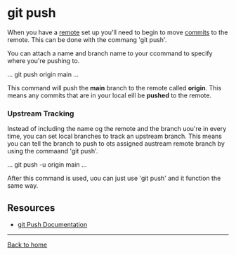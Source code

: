 # git push
When you have a [remote](./remote.md) set up you'll need to begin to move [commits](./commit.md) to the remote. This can be done with the commang 'git push'.

You can attach a name and branch name to your ccommand to specify where you're pushing to.

...
git push origin main
...

This command will push the **main** branch to the remote called **origin**.
This means any commits that are in your local eill be **pushed** to the remote.

### Upstream Tracking

Instead of including the name og the remote and the branch uou're in every time, you can set local branches to track an upstream branch.
This means you can tell the branch to push to ots assigned austream remote branch by using the commaand 'git push'.

...
git push -u origin main
...

After this command is used, uou can just use 'git push' and it function the same way.

## Resources

- [git Push Documentation](https://git-scm.com/docs/git-push)

---

[Back to home](../README.md)
